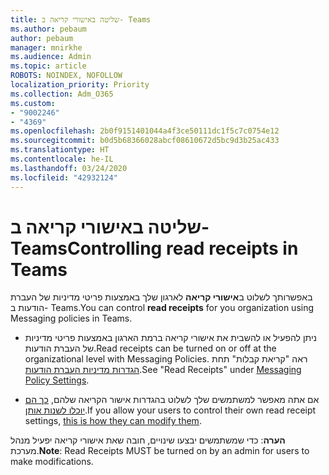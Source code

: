 ```yaml
---
title: שליטה באישורי קריאה ב- Teams
ms.author: pebaum
author: pebaum
manager: mnirkhe
ms.audience: Admin
ms.topic: article
ROBOTS: NOINDEX, NOFOLLOW
localization_priority: Priority
ms.collection: Adm_O365
ms.custom:
- "9002246"
- "4369"
ms.openlocfilehash: 2b0f9151401044a4f3ce50111dc1f5c7c0754e12
ms.sourcegitcommit: b0d5b68366028abcf08610672d5bc9d3b25ac433
ms.translationtype: HT
ms.contentlocale: he-IL
ms.lasthandoff: 03/24/2020
ms.locfileid: "42932124"
---
```

# <a name="controlling-read-receipts-in-teams"></a><span data-ttu-id="e11e3-102">שליטה באישורי קריאה ב- Teams</span><span class="sxs-lookup"><span data-stu-id="e11e3-102">Controlling read receipts in Teams</span></span>

<span data-ttu-id="e11e3-103">באפשרותך לשלוט ב**אישורי קריאה** לארגון שלך באמצעות פריטי מדיניות של העברת הודעות ב- Teams.</span><span class="sxs-lookup"><span data-stu-id="e11e3-103">You can control **read receipts** for you organization using Messaging policies in Teams.</span></span>

- <span data-ttu-id="e11e3-104">ניתן להפעיל או להשבית את אישורי קריאה ברמת הארגון באמצעות פריטי מדיניות של העברת הודעות.</span><span class="sxs-lookup"><span data-stu-id="e11e3-104">Read receipts can be turned on or off at the organizational level with Messaging Policies.</span></span> <span data-ttu-id="e11e3-105">ראה "קריאת קבלות" תחת [הגדרות מדיניות העברת הודעות](https://docs.microsoft.com/microsoftteams/messaging-policies-in-teams#messaging-policy-settings).</span><span class="sxs-lookup"><span data-stu-id="e11e3-105">See "Read Receipts" under [Messaging Policy Settings](https://docs.microsoft.com/microsoftteams/messaging-policies-in-teams#messaging-policy-settings).</span></span>

- <span data-ttu-id="e11e3-106">אם אתה מאפשר למשתמשים שלך לשלוט בהגדרות אישור הקריאה שלהם, [כך הם יוכלו לשנות אותן](https://docs.microsoft.com/microsoftteams/messaging-policies-in-teams#messaging-policy-settings).</span><span class="sxs-lookup"><span data-stu-id="e11e3-106">If you allow your users to control their own read receipt settings, [this is how they can modify them](https://docs.microsoft.com/microsoftteams/messaging-policies-in-teams#messaging-policy-settings).</span></span> 

<span data-ttu-id="e11e3-107">**הערה**: כדי שמשתמשים יבצעו שינויים, חובה שאת אישורי קריאה יפעיל מנהל מערכת.</span><span class="sxs-lookup"><span data-stu-id="e11e3-107">**Note**: Read Receipts MUST be turned on by an admin for users to make modifications.</span></span>
